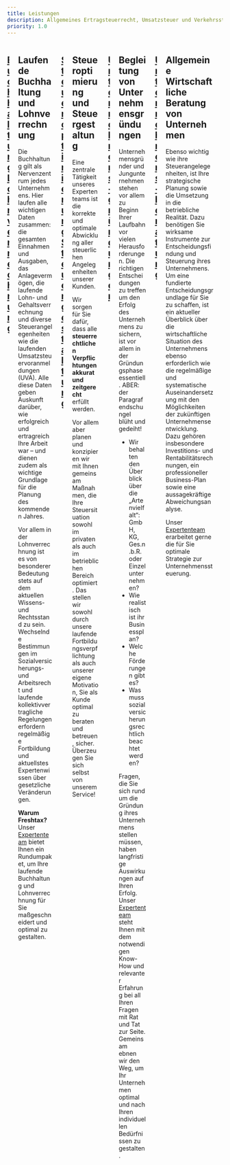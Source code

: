 ```yaml
---
title: Leistungen
description: Allgemeines Ertragsteuerrecht, Umsatzsteuer und Verkehrssteuern, Gründung und Begleitung von Start-Up Unternehmen, Beratung bei Betriebsübernahmen & Betriebsaufgaben sowie Umgründungen, betriebswirtschaftliche Beratung
priority: 1.0
---
```



<div class="columns is-multiline">
<div class="column is-3">
  <a href="#laufende-buchhaltung-und-lohnverrechnung" class="link">
    <h2 class="is-size-4">Buchhaltung<br>Lohnverrechnung</h2>
  </a>
</div>
<div class="column is-full is-hidden-tablet info" markdown="1" id="0">

## Laufende Buchhaltung und Lohnverrechnung

Die Buchhaltung gilt als Nervenzentrum jedes Unternehmens. Hier laufen alle wichtigen Daten zusammen: die gesamten Einnahmen und Ausgaben, das Anlagevermögen, die laufende Lohn- und Gehaltsverrechnung und diverse Steuerangelegenheiten wie die laufenden Umsatzsteuervoranmeldungen (UVA). Alle diese Daten geben Auskunft darüber, wie erfolgreich und ertragreich Ihre Arbeit war – und dienen zudem als wichtige Grundlage für die Planung des kommenden Jahres.

Vor allem in der Lohnverrechnung ist es von besonderer Bedeutung stets auf dem aktuellen Wissens- und Rechtsstand zu sein. Wechselnde Bestimmungen im Sozialversicherungs- und Arbeitsrecht und laufende kollektivvertragliche Regelungen erfordern regelmäßige Fortbildung und aktuellstes Expertenwissen über gesetzliche Veränderungen.

**Warum Freshtax?**  
Unser [Expertenteam](/team) bietet Ihnen ein Rundumpaket, um Ihre laufende Buchhaltung und Lohnverrechnung für Sie maßgeschneidert und optimal zu gestalten.

</div>
<div class="column is-3">
  <a href="#steueroptimierung-und-steuergestaltung" class="link">
    <h2 class="is-size-4">Steueroptimierung<br>Steuergestaltung</h2>
  </a>
</div>
<div class="column is-full is-hidden-tablet info" markdown="1" id="1">

## Steueroptimierung und Steuergestaltung

Eine zentrale Tätigkeit unseres Expertenteams ist die korrekte und optimale Abwicklung aller steuerlichen Angelegenheiten unserer Kunden. 

Wir sorgen für Sie dafür, dass alle **steuerrechtlichen Verpflichtungen akkurat und zeitgerecht** erfüllt werden.

Vor allem aber planen und konzipieren wir mit Ihnen gemeinsam Maßnahmen, die Ihre Steuersituation sowohl im privaten als auch im betrieblichen Bereich optimiert. Das stellen wir sowohl durch unsere laufende Fortbildungsverpflichtung als auch unserer eigene Motivation, Sie als Kunde optimal zu beraten und betreuen, sicher. Überzeugen Sie sich selbst von unserem Service!

</div>
<div class="column is-3">
  <a href="#begleitung-von-unternehmensgrndungen" class="link">
    <h2 class="is-size-4">Unternehmens-<br>gründungen</h2>
  </a>
</div>
<div class="column is-full is-hidden-tablet info" markdown="1" id="2">

## Begleitung von Unternehmensgründungen 

Unternehmensgründer und Jungunternehmen stehen vor allem zu Beginn Ihrer Laufbahn vor vielen Herausforderungen. Die richtigen Entscheidungen zu treffen um den Erfolg des Unternehmens zu sichern, ist vor allem in der Gründungsphase essentiell. ABER: der Paragrafendschungel blüht und gedeiht! 

* Wir behalten den Überblick über die „Artenvielfalt“: GmbH, KG, Ges.n.b.R. oder Einzelunternehmen?
* Wie realistisch ist ihr Businessplan?
* Welche Förderungen gibt es?
* Was muss sozialversicherungsrechtlich beachtet werden?

Fragen, die Sie sich rund um die Gründung ihres Unternehmens stellen müssen, haben langfristige Auswirkungen auf Ihren Erfolg. Unser [Expertenteam](/team) steht Ihnen mit dem notwendigen Know-How und relevanter Erfahrung bei all Ihren Fragen mit Rat und Tat zur Seite. Gemeinsam ebnen wir den Weg, um Ihr Unternehmen optimal und nach Ihren individuellen Bedürfnissen zu gestalten.

</div>
<div class="column is-3">
  <a href="#allgemeine-wirtschaftliche-beratung-von-unternehmen" class="link">
    <h2 class="is-size-4">Unternehmens-<br>beratung</h2>
  </a>
</div>
<div class="column is-full is-hidden-tablet info" markdown="1" id="3">

## Allgemeine Wirtschaftliche Beratung von Unternehmen 

Ebenso wichtig wie ihre Steuerangelegenheiten, ist Ihre strategische Planung sowie die Umsetzung in die betriebliche Realität. Dazu benötigen Sie wirksame Instrumente zur Entscheidungsfindung und Steuerung ihres Unternehmens. Um eine fundierte Entscheidungsgrundlage für Sie zu schaffen, ist ein aktueller Überblick über die wirtschaftliche Situation des Unternehmens ebenso erforderlich wie die regelmäßige und systematische Auseinandersetzung mit den Möglichkeiten der zukünftigen Unternehmensentwicklung. Dazu gehören insbesondere Investitions- und Rentabilitätsrechnungen, ein professioneller Business-Plan sowie eine aussagekräftige Abweichungsanalyse. 

Unser [Expertenteam](/team) erarbeitet gerne die für Sie optimale Strategie zur Unternehmenssteuerung.

</div>
<div class="column is-full is-hidden-mobile" id="desktop"></div>
</div>


<script>
  var links = document.getElementsByClassName('link');

  Array.prototype.forEach.call(links, function(link, i) { 
    link.addEventListener('click', function (e) {
      e.preventDefault();
      toggle(i + '');
    });
  });

  var toggle = function (id) {
    var all = document.getElementsByClassName('info'),
        elem = document.getElementById(id),
        desktop = document.getElementById('desktop');

    if(window.innerWidth < 768) {
      // close all others
      Array.prototype.forEach.call(all, function(el) {
        if(el.id !== id) {
          el.classList.remove('open');
        }
      });
      elem.classList.toggle('open');
    } else {
      desktop.innerHTML = desktop.innerHTML === elem.innerHTML ? '' : elem.innerHTML; 
    }

    if(elem.classList.contains('open')) {
      window.scroll(0, elem.getElementsByTagName('h2')[0].offsetTop - 80);
      // elem.getElementsByTagName('h2')[0].scrollIntoView({ behavior: 'smooth' });
      // window.scrollBy({ top: 80, left: 0, behavior: 'smooth' }); // 80px = fixed header
    }
    
  };
</script>



